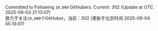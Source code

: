 Committed to Following `10,000` GitHubers. Current: <!-- FOLLOWING_COUNT -->302<!-- FOLLOWING_COUNT --> (Update at UTC <!-- LAST_UPDATED -->2025-09-03 21:13:07<!-- LAST_UPDATED -->)<br>
致力于关注`10,000`个GitHuber。当前：<!-- FOLLOWING_COUNT -->302<!-- FOLLOWING_COUNT --> (更新于北京时间 <!-- LAST_UPDATED_CST -->2025-09-04 05:13:07<!-- LAST_UPDATED_CST -->)
